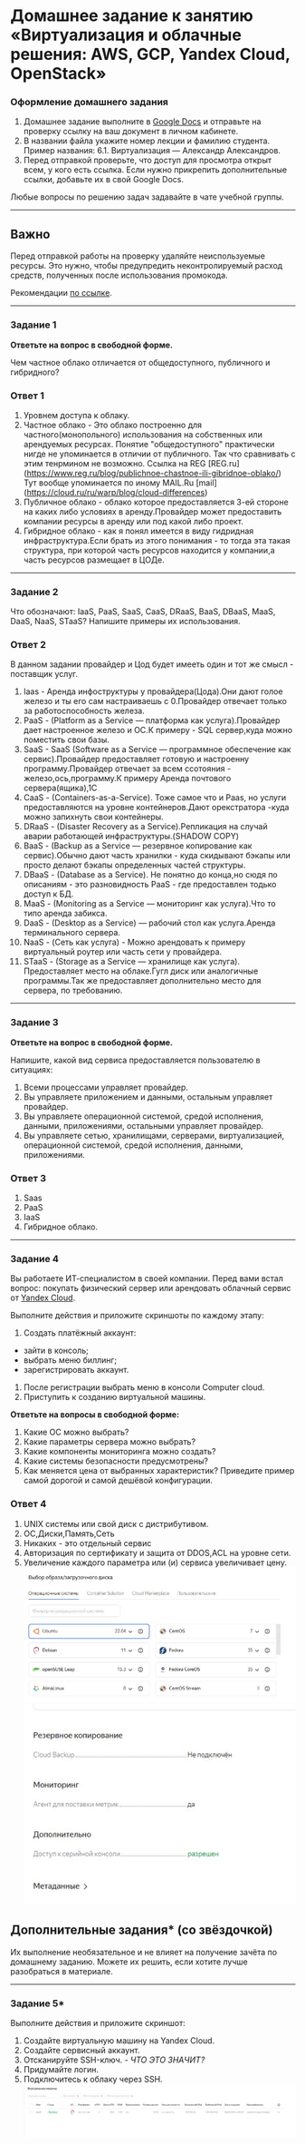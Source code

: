 # Домашнее задание к занятию «Виртуализация и облачные решения: AWS, GCP, Yandex Cloud, OpenStack»


### Оформление домашнего задания

1. Домашнее задание выполните в [Google Docs](https://docs.google.com/) и отправьте на проверку ссылку на ваш документ в личном кабинете.  
1. В названии файла укажите номер лекции и фамилию студента. Пример названия: 6.1. Виртуализация — Александр Александров.
1. Перед отправкой проверьте, что доступ для просмотра открыт всем, у кого есть ссылка. Если нужно прикрепить дополнительные ссылки, добавьте их в свой Google Docs.

Любые вопросы по решению задач задавайте в чате учебной группы.

---

## Важно

Перед отправкой работы на проверку удаляйте неиспользуемые ресурсы.
Это нужно, чтобы предупредить неконтролируемый расход средств, полученных после использования промокода.

Рекомендации [по ссылке](https://github.com/netology-code/sdvps-homeworks/tree/main/recommend).

---

### Задание 1
 
**Ответьте на вопрос в свободной форме.**

Чем частное облако отличается от общедоступного, публичного и гибридного?

### Ответ 1
1. Уровнем доступа к облаку.
1. Частное облако - Это облако построенно для частного(монопольного) использования на собственных или арендуемых ресурсах. Понятие "общедоступного" практически нигде не упоминается
в отличии от публичного.  Так что сравнивать с этим тенрмином не возможно. Ссылка на REG [REG.ru] (https://www.reg.ru/blog/publichnoe-chastnoe-ili-gibridnoe-oblako/)
Тут вообще упоминается по иному MAIL.Ru [mail] (https://cloud.ru/ru/warp/blog/cloud-differences)
1. Публичное облако - облако которое предоставляется 3-ей стороне на каких либо условиях в аренду.Провайдер может предоставить компании ресурсы в аренду или под какой либо проект.
1. Гибридное облако - как я понял имеется в виду гидридная инфраструктура.Если брать из этого понимания - то тогда эта такая структура, при которой часть ресурсов находится у компании,а часть 
ресурсов размещает в ЦОДе.
---

### Задание 2 


Что обозначают: IaaS, PaaS, SaaS, CaaS, DRaaS, BaaS, DBaaS, MaaS, DaaS, NaaS, STaaS? Напишите примеры их использования.
 
 
### Ответ 2
В данном задании провайдер и Цод будет имееть один и тот же смысл - поставщик услуг.
1. laas - Аренда инфоструктуры у провайдера(Цода).Они дают голое железо и ты его сам настраиваешь  с 0.Провайдер отвечает только за работоспособность железа.
1. PaaS - (Platform as a Service ― платформа как услуга).Провайдер дает настроенное железо и ОС.К примеру - SQL сервер,куда можно поместить свои базы.
1. SaaS - SaaS (Software as a Service ―  программное обеспечение как сервис).Провайдер предоставляет готовую и настроенну программу.Провайдер отвечает за всем
ссотояния - железо,ось,программу.К примеру Аренда почтового сервера(ящика),1С  
1. CaaS - (Containers-as-a-Service). Тоже самое что и Paas, но услуги предоставляются на уровне контейнеров.Дают орекстратора -куда можно запихнуть свои контейнеры. 
1. DRaaS - (Disaster Recovery as a Service).Репликация на случай аварии работающей инфраструктуры.(SHADOW COPY)
1. BaaS - (Backup as a Service ― резервное копирование как сервис).Обычно дают часть хранилки - куда скидывают бэкапы или просто делают бэкапы определенных частей структуры.
1. DBaaS - (Database as a Service). Не понятно до конца,но сюдя по описаниям - это разновидность PaaS - где предоставлен тодько доступ к БД. 
1. MaaS -  (Monitoring as a Service ― мониторинг как услуга).Что то типо аренда забикса.
1. DaaS -  (Desktop as a Service) ― рабочий стол как услуга.Аренда терминального сервера.
1. NaaS - (Сеть как услуга) - Можно арендовать к примеру виртуальный роутер или часть сети у провайдера.  
1. STaaS -  (Storage as a Service — хранилище как услуга). Предоставляет место на облаке.Гугл диск или аналогичные программы.Так же предоставляет дополнительно место для сервера, по требованию.

---

### Задание 3 
 
**Ответьте на вопрос в свободной форме.**

Напишите, какой вид сервиса предоставляется пользователю в ситуациях:
 
1. Всеми процессами управляет провайдер.
1. Вы управляете приложением и данными, остальным управляет провайдер. 
1. Вы управляете операционной системой, средой исполнения, данными, приложениями, остальными управляет провайдер.
1. Вы управляете сетью, хранилищами, серверами, виртуализацией, операционной системой, средой исполнения, данными, приложениями.

### Ответ 3

1.  Saas
1. 	PaaS
1.	IaaS
1.	Гибридное облако.
---
 
### Задание 4 
 
 
Вы работаете ИТ-специалистом в своей компании. Перед вами встал вопрос: покупать физический сервер или арендовать облачный сервис от [Yandex Cloud](https://cloud.yandex.ru).
 
Выполните действия и приложите скриншоты по каждому этапу:

1. Создать платёжный аккаунт:
  - зайти в консоль;
  - выбрать меню биллинг; 
  - зарегистрировать аккаунт.
1. После регистрации выбрать меню в консоли Computer cloud. 
1. Приступить к созданию виртуальной машины. 
 
**Ответьте на вопросы в свободной форме:**
 
1. Какие ОС можно выбрать?
1. Какие параметры сервера можно выбрать?
1. Какие компоненты мониторинга можно создать?
1. Какие системы безопасности предусмотрены?
1. Как меняется цена от выбранных характеристик? Приведите пример самой дорогой и самой дешёвой конфигурации. 

### Ответ 4

1. UNIX системы или свой диск с дистрибутивом.
1. ОС,Диски,Память,Сеть
1. Никаких - это отдельный сервис
1. Авторизация по сертификату и  защита от DDOS,ACL на уровне сети.
1. Увеличение каждого параметра или (и) сервиса увеличивает цену.
![Image alt](https://github.com/Pomidor20/notology/raw/main/Netology/home%201.1.JPG)
![Image alt](https://github.com/Pomidor20/notology/raw/main/Netology/home%201.3.JPG)

## Дополнительные задания* (со звёздочкой)

Их выполнение необязательное и не влияет на получение зачёта по домашнему заданию. Можете их решить, если хотите лучше разобраться в материале.
 
---

### Задание 5* 

Выполните действия и приложите скриншот:

1. Создайте виртуальную машину на Yandex Cloud.
1. Создайте сервисный аккаунт.
1. Отсканируйте SSH-ключ. - *ЧТО ЭТО ЗНАЧИТ?*
1. Придумайте логин.
1. Подключитесь к облаку через SSH. 
![Image alt](https://github.com/Pomidor20/notology/raw/main/Netology/home%201.2.JPG) 